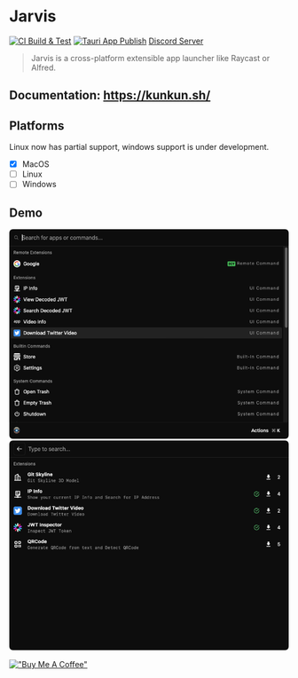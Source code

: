 # Jarvis

[![CI Build & Test](https://github.com/HuakunShen/Jarvis/actions/workflows/ci.yml/badge.svg)](https://github.com/HuakunShen/Jarvis/actions/workflows/ci.yml)
[![Tauri App Publish](https://github.com/HuakunTech/Jarvis/actions/workflows/tauri-ci.yml/badge.svg)](https://github.com/HuakunTech/Jarvis/actions/workflows/tauri-ci.yml)
[Discord Server](https://discord.gg/bvf6GwxKWX)

> Jarvis is a cross-platform extensible app launcher like Raycast or Alfred.

## Documentation: https://kunkun.sh/

## Platforms

Linux now has partial support, windows support is under development.

- [x] MacOS
- [ ] Linux
- [ ] Windows

## Demo

![](./README.assets/main.png)
![](./README.assets/store.png)

[!["Buy Me A Coffee"](https://www.buymeacoffee.com/assets/img/custom_images/orange_img.png)](https://buymeacoffee.com/huakun)
